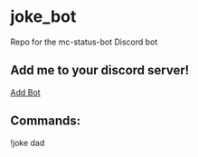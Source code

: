 # joke_bot
Repo for the mc-status-bot Discord bot

## Add me to your discord server!
[Add Bot]()

## Commands:
!joke dad

